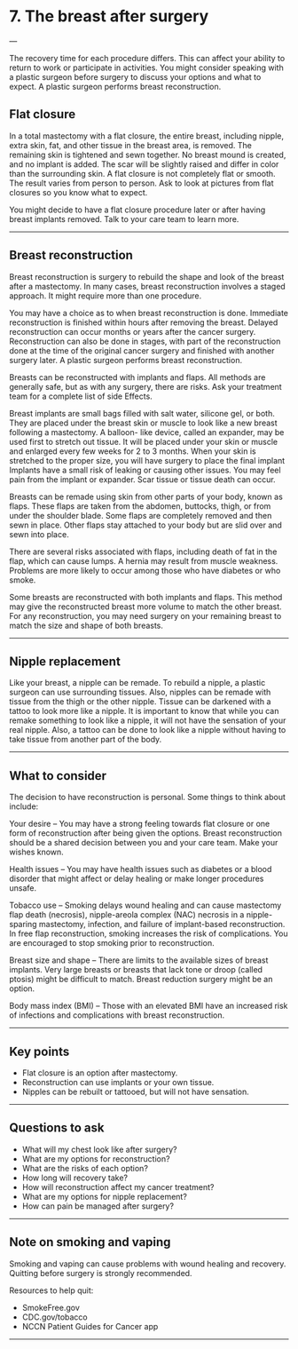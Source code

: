# 7. The breast after surgery

—

The recovery time for each procedure differs.
This can affect your ability to return to work
or participate in activities. You might consider
speaking with a plastic surgeon before surgery
to discuss your options and what to expect. A
plastic surgeon performs breast reconstruction.


## Flat closure

In a total mastectomy with a flat closure, the
entire breast, including nipple, extra skin,
fat, and other tissue in the breast area, is
removed. The remaining skin is tightened
and sewn together. No breast mound is
created, and no implant is added. The scar
will be slightly raised and differ in color than
the surrounding skin. A flat closure is not
completely flat or smooth. The result varies
from person to person. Ask to look at pictures
from flat closures so you know what to expect.

You might decide to have a flat closure
procedure later or after having breast implants
removed. Talk to your care team to learn more.


---

## Breast reconstruction

Breast reconstruction is surgery to rebuild
the shape and look of the breast after
a mastectomy. In many cases, breast
reconstruction involves a staged approach. It
might require more than one procedure.


You may have a choice as to when
breast reconstruction is done. Immediate
reconstruction is finished within hours after
removing the breast. Delayed reconstruction
can occur months or years after the cancer
surgery. Reconstruction can also be done in
stages, with part of the reconstruction done
at the time of the original cancer surgery and
finished with another surgery later. A plastic
surgeon performs breast reconstruction.

Breasts can be reconstructed with implants
and flaps. All methods are generally safe,
but as with any surgery, there are risks. Ask
your treatment team for a complete list of side
Effects.

Breast implants are small bags filled with salt
water, silicone gel, or both. They are placed
under the breast skin or muscle to look like a
new breast following a mastectomy. A balloon-
like device, called an expander, may be used
first to stretch out tissue. It will be placed under
your skin or muscle and enlarged every few
weeks for 2 to 3 months. When your skin is
stretched to the proper size, you will have
surgery to place the final implant Implants have a small risk of leaking or
causing other issues. You may feel pain from
the implant or expander. Scar tissue or tissue
death can occur.

Breasts can be remade using skin from other
parts of your body, known as flaps. These flaps
are taken from the abdomen, buttocks, thigh,
or from under the shoulder blade. Some flaps
are completely removed and then sewn in
place. Other flaps stay attached to your body
but are slid over and sewn into place.

There are several risks associated with flaps,
including death of fat in the flap, which can
cause lumps. A hernia may result from muscle
weakness. Problems are more likely to occur
among those who have diabetes or who
smoke.

Some breasts are reconstructed with both
implants and flaps. This method may give the
reconstructed breast more volume to match
the other breast. For any reconstruction, you
may need surgery on your remaining breast to
match the size and shape of both breasts.

---

## Nipple replacement

Like your breast, a nipple can be remade. To
rebuild a nipple, a plastic surgeon can use
surrounding tissues. Also, nipples can be
remade with tissue from the thigh or the other
nipple. Tissue can be darkened with a tattoo to
look more like a nipple. It is important to know
that while you can remake something to look
like a nipple, it will not have the sensation of
your real nipple. Also, a tattoo can be done to
look like a nipple without having to take tissue
from another part of the body.
 

---

## What to consider

The decision to have reconstruction is personal. Some things to think about include:  

Your desire – You may have a strong
feeling towards flat closure or one form
of reconstruction after being given the
options. Breast reconstruction should be
a shared decision between you and your
care team. Make your wishes known.

Health issues – You may have health
issues such as diabetes or a blood
disorder that might affect or delay healing
or make longer procedures unsafe.

Tobacco use – Smoking delays wound
healing and can cause mastectomy flap
death (necrosis), nipple-areola complex
(NAC) necrosis in a nipple-sparing
mastectomy, infection, and failure of
implant-based reconstruction. In free flap
reconstruction, smoking increases the risk
of complications. You are encouraged to
stop smoking prior to reconstruction.

Breast size and shape – There are
limits to the available sizes of breast
implants. Very large breasts or breasts
that lack tone or droop (called ptosis)
might be difficult to match. Breast
reduction surgery might be an option.

Body mass index (BMI) – Those with
an elevated BMI have an increased risk of
infections and complications with breast
reconstruction.

---

## Key points

- Flat closure is an option after mastectomy.  
- Reconstruction can use implants or your own tissue.  
- Nipples can be rebuilt or tattooed, but will not have sensation.  

---

## Questions to ask

- What will my chest look like after surgery?  
- What are my options for reconstruction?  
- What are the risks of each option?  
- How long will recovery take?  
- How will reconstruction affect my cancer treatment?  
- What are my options for nipple replacement?  
- How can pain be managed after surgery?  

---

## Note on smoking and vaping

Smoking and vaping can cause problems with wound healing and recovery. Quitting before surgery is strongly recommended.  

Resources to help quit:  
- SmokeFree.gov  
- CDC.gov/tobacco  
- NCCN Patient Guides for Cancer app  

---



